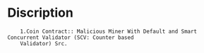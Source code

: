 # Discription
		1.Coin Contract:: Malicious Miner With Default and Smart Concurrent Validator (SCV: Counter based
		Validator) Src.
